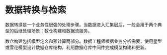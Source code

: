 # 数据转换与检索

数据转换是一个业务性很强的处理步骤。当数据进入汇集层后，一般会用于两个典型的后继处理场景：数仓构建和数据流服务。

数仓构建包括模型定义和预计算两部分。数据工程师根据业务分析需要，使用星型或雪花模型设计数据仓库结构，利用数据仓库中间件完成模型构建和更新。